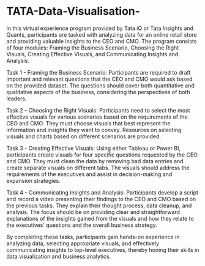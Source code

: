 # TATA-Data-Visualisation-

In this virtual experience program provided by Tata iQ or Tata Insights and Quants, participants are tasked with analyzing data for an online retail store and providing valuable insights to the CEO and CMO. The program consists of four modules: Framing the Business Scenario, Choosing the Right Visuals, Creating Effective Visuals, and Communicating Insights and Analysis.

Task 1 - Framing the Business Scenario:
Participants are required to draft important and relevant questions that the CEO and CMO would ask based on the provided dataset. The questions should cover both quantitative and qualitative aspects of the business, considering the perspectives of both leaders.

Task 2 - Choosing the Right Visuals:
Participants need to select the most effective visuals for various scenarios based on the requirements of the CEO and CMO. They must choose visuals that best represent the information and insights they want to convey. Resources on selecting visuals and charts based on different scenarios are provided.

Task 3 - Creating Effective Visuals:
Using either Tableau or Power BI, participants create visuals for four specific questions requested by the CEO and CMO. They must clean the data by removing bad data entries and create separate visuals on different tabs. The visuals should address the requirements of the executives and assist in decision-making and expansion strategies.

Task 4 - Communicating Insights and Analysis:
Participants develop a script and record a video presenting their findings to the CEO and CMO based on the previous tasks. They explain their thought process, data cleanup, and analysis. The focus should be on providing clear and straightforward explanations of the insights gained from the visuals and how they relate to the executives' questions and the overall business strategy.

By completing these tasks, participants gain hands-on experience in analyzing data, selecting appropriate visuals, and effectively communicating insights to top-level executives, thereby honing their skills in data visualization and business analytics.
